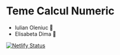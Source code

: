 # Teme Calcul Numeric

- Iulian Oleniuc 🦆
- Elisabeta Dima 🦄

[![Netlify Status](https://api.netlify.com/api/v1/badges/65709bbd-7e7d-48f3-b912-3d04e9d133df/deploy-status)](https://calcul-numeric.netlify.app/)
